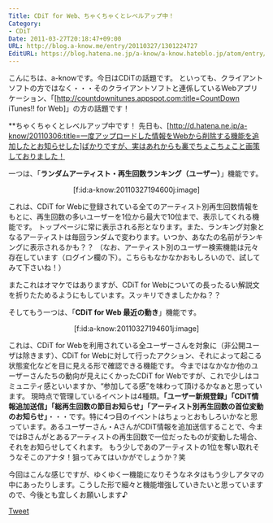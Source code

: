 ```yaml
---
Title: CDiT for Web、ちゃくちゃくとレベルアップ中！
Category:
- CDiT
Date: 2011-03-27T20:18:47+09:00
URL: http://blog.a-know.me/entry/20110327/1301224727
EditURL: https://blog.hatena.ne.jp/a-know/a-know.hateblo.jp/atom/entry/12921228815727979751
---
```



こんにちは、a-knowです。今日はCDiTの話題です。
といっても、クライアントソフトの方ではなく・・・そのクライアントソフトと連係しているWebアプリケーション、「[http://countdownitunes.appspot.com:title=CountDown iTunes!! for Web]」の方の話題です！


**ちゃくちゃくとレベルアップ中です！
先日も、[http://d.hatena.ne.jp/a-know/20110306:title=一度アップロードした情報をWebから削除する機能を追加したとお知らせした]ばかりですが、実はあれからも裏でちょこちょこと画策しておりました！


一つは、「<span style="font-weight:bold;">ランダムアーティスト・再生回数ランキング（ユーザー）</span>」機能です。

<div align=center>[f:id:a-know:20110327194600j:image]</div>


これは、CDiT for Webに登録されている全てのアーティスト別再生回数情報をもとに、再生回数の多いユーザーを1位から最大で10位まで、表示してくれる機能です。
トップページに常に表示される形となります。また、ランキング対象となるアーティストは毎回ランダムで変わります。いつか、あなたの名前がランキングに表示されるかも？？
（なお、アーティスト別のユーザー検索機能は元々存在しています（ログイン欄の下）。こちらもなかなかおもしろいので、試してみて下さいね！）

またこれはオマケではありますが、CDiT for Webについての長ったるい解説文を折りたためるようにもしています。スッキリできましたかね？？



そしてもう一つは、「<span style="font-weight:bold;">CDiT for Web 最近の動き</span>」機能です。

<div align=center>[f:id:a-know:20110327194601j:image]</div>


これは、CDiT for Webを利用されている全ユーザーさんを対象に（非公開ユーザは除きます）、CDiT for Webに対して行ったアクション、それによって起こる状態変化などを目に見える形で確認できる機能です。
今まではなかなか他のユーザーさんたちの動向が見えにくかったCDiT for Webですが、これで少しはコミュニティ感といいますか、“参加してる感”を味わって頂けるかなぁと思っています。
現時点で管理しているイベントは4種類。<span style="font-weight:bold;">「ユーザー新規登録」「CDiT情報追加送信」「総再生回数の節目お知らせ」「アーティスト別再生回数の首位変動のお知らせ」</span>・・・です。特に4つ目のイベントはちょっとおもしろいかなと思っています。あるユーザーさん・AさんがCDiT情報を追加送信することで、今まではBさんがとあるアーティストの再生回数で一位だったものが変動した場合、それをお知らせしてくれます。
もう少しであのアーティストの1位を奪い取れそうなそこのアナタ！狙ってみてはいかがでしょうか？笑



今回はこんな感じですが、ゆくゆく一機能になりそうなネタはもう少しアタマの中にあったりします。こうした形で細々と機能増強していきたいと思っていますので、今後とも宜しくお願いします♪


<a href="http://twitter.com/share" class="twitter-share-button" data-count="horizontal" data-via="a_know" data-related="CDiT_info" data-lang="ja">Tweet</a><script type="text/javascript" src="//platform.twitter.com/widgets.js"></script>
